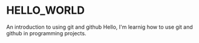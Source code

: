 # HELLO_WORLD
An introduction to using git and github
Hello, I'm learnig how to use git and github in programming projects.
